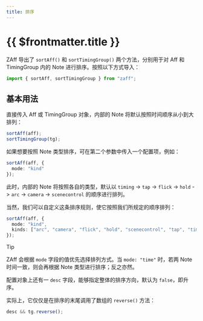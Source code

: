 ```yaml
---
title: 排序
---
```


# {{ $frontmatter.title }}

ZAff 导出了 `sortAff()` 和 `sortTimingGroup()` 两个方法，分别用于对 Aff 和 TimingGroup 内的 Note 进行排序。按照以下方式导入：

```ts
import { sortAff, sortTimingGroup } from "zaff";
```

## 基本用法

直接传入 Aff 或 TimingGroup 对象，内部的 Note 将默认按照时间顺序从小到大排列：

```ts
sortAff(aff);
sortTimingGroup(tg);
```

如果想要按照 Note 类型排序，可在第二个参数中传入一个配置项，例如：

```ts
sortAff(aff, {
  mode: "kind"
});
```

此时，内部的 Note 将按照各自的类型，默认以 `timing` -> `tap` -> `flick` -> `hold` -> `arc` -> `camera` -> `scenecontrol` 的顺序进行排列。

当然，我们可以自定义这条排序规则，使它按照我们所规定的顺序排列：

```ts
sortAff(aff, {
  mode: "kind",
  kinds: ["arc", "camera", "flick", "hold", "scenecontrol", "tap", "timing"]
});
```

> [!TIP]
> ZAff 会根据 `mode` 字段的值优先选择排列方式。当 `mode: "time"` 时，若两 Note 时间一致，则会再根据 Note 类型进行排序；反之亦然。

配置对象上还有一 `desc` 字段，能够指定整体的排序方向，默认为 `false`，即升序。

实际上，它仅仅是在排序的末尾调用了数组的 `reverse()` 方法：

```ts
desc && tg.reverse();
```